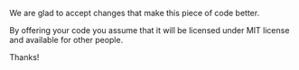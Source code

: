We are glad to accept changes that make this piece of code better.

By offering your code you assume that it will be licensed under MIT license and available for other people.

Thanks!
